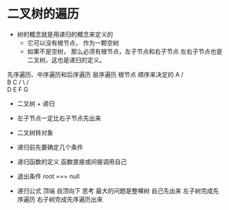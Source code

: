 # 二叉树的遍历
  - 树的概念就是用递归的概念来定义的 
    - 它可以没有根节点， 作为一颗空树
    - 如果不是空树， 那么必须有根节点，左子节点和右子节点 左右子节点也是二叉树。这也是递归的定义。 
  
  先序遍历、中序遍历和后序遍历 层序遍历
  根节点 顺序来决定的
       A
     /   \
    B     C
   / \   / \
  D   E F   G

  - 二叉树 + 递归 
  - 左子节点一定比右子节点先出来

  - 二叉树转对象
  
  - 递归前先要确定几个条件
  - 递归函数的定义 
    函数直接或间接调用自己

  - 退出条件  root === null
  - 递归公式  顶端 自顶向下  思考
    最大的问题是整棵树  自己先出来 左子树完成先序遍历  右子树完成先序遍历出来